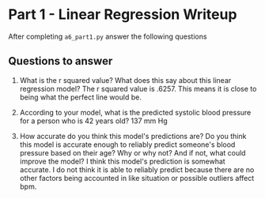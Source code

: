 # Part 1 - Linear Regression Writeup

After completing `a6_part1.py` answer the following questions

## Questions to answer

1. What is the r squared value?  What does this say about this linear regression model?
The r squared value is .6257. This means it is close to being what the perfect line would be.

2. According to your model, what is the predicted systolic blood pressure for a person who is 42 years old?
137 mm Hg

3. How accurate do you think this model's predictions are?  Do you think this model is accurate enough to reliably predict someone's blood pressure based on their age?  Why or why not?  And if not, what could improve the model?
I think this model's prediction is somewhat accurate. I do not  think it is able to reliably predict because there are no other factors being accounted in like situation or possible outliers affect bpm.